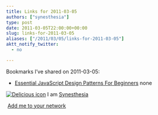 ```yaml
---
title: Links for 2011-03-05
authors: ["synesthesia"]
type: post
date: 2011-03-05T22:00:00+00:00
slug: links-for-2011-03-05 
aliases: ["/2011/03/05/links-for-2011-03-05"]
aktt_notify_twitter:
  - no

---
```

Bookmarks I&#8217;ve shared on 2011-03-05:

  * [Essential JavaScript Design Patterns For Beginners][1] 
    none</li> </ul> 
    
    <p class="deliciouslink">
      <a href="https://del.icio.us/synesthesia" title="See all my bookmarks on del.icio.us"><img src="https://www.synesthesia.co.uk/images/deliciousicon.jpg" alt="Delicious icon" /></a>&nbsp;I am <a href="https://del.icio.us/synesthesia" title="See all my bookmarks on del.icio.us">Synesthesia</a>
    </p>
    
    <p class="deliciouslink">
      <a href="https://del.icio.us/network?add=synesthesia" title="Add me to your del.icio.us network"><img src="https://www.synesthesia.co.uk/images/add.gif" alt="" /></a>&nbsp;<a href="https://del.icio.us/network?add=synesthesia" title="Add me to your del.icio.us network">Add me to your network</a>
    </p>

 [1]: https://www.addyosmani.com/resources/essentialjsdesignpatterns/book